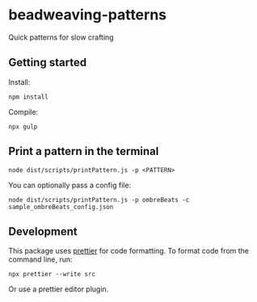 # beadweaving-patterns

Quick patterns for slow crafting

## Getting started

Install:

```
npm install
```

Compile:

```
npx gulp
```

## Print a pattern in the terminal

```
node dist/scripts/printPattern.js -p <PATTERN>
```

You can optionally pass a config file:

```
node dist/scripts/printPattern.js -p ombreBeats -c sample_ombreBeats_config.json
```

## Development

This package uses [prettier](https://prettier.io/) for code formatting. To format code from the command line, run:

```
npx prettier --write src
```

Or use a prettier editor plugin.

